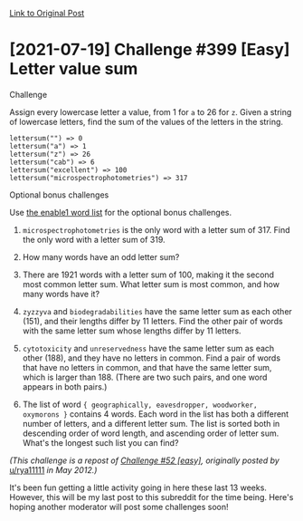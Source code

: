 <a href="https://www.reddit.com/r/dailyprogrammer/comments/onfehl/20210719_challenge_399_easy_letter_value_sum/">Link to Original Post</a>
<div class="_2FCtq-QzlfuN-SwVMUZMM3 _2v9pwVh0VUYrmhoMv1tHPm t3_onfehl"><div class="y8HYJ-y_lTUHkQIc1mdCq _2INHSNB8V5eaWp4P0rY_mE"><div class="_2SdHzo12ISmrC8H86TgSCp _29WrubtjAcKqzJSPdQqQ4h " style="--posttitletextcolor:#1A1A1B;"><h1 class="_eYtD2XCVieq6emjKBH3m">[2021-07-19] Challenge #399 [Easy] Letter value sum</h1></div></div><div class="_1hLrLjnE1G_RBCNcN9MVQf">
              <img alt="" src="https://www.redditstatic.com/desktop2x/img/renderTimingPixel.png" style="width: 1px; height: 1px;" onload="(__markFirstPostVisible || function(){})();">
            </div><style>
        .t3_onfehl ._2FCtq-QzlfuN-SwVMUZMM3 {
          --postTitle-VisitedLinkColor: #979798;
          --postTitleLink-VisitedLinkColor: #979798;
        }
      </style></div>
<div class="_292iotee39Lmt0MkQZ2hPV RichTextJSON-root" style="color: rgb(26, 26, 27);"><div class="_7T4UafM1PdBGycd5na9nF">Challenge</div><p class="_1qeIAgB0cPwnLhDF9XSiJM">Assign every lowercase letter a value, from 1 for <code class="_34q3PgLsx9zIU5BiSOjFoM">a</code> to 26 for <code class="_34q3PgLsx9zIU5BiSOjFoM">z</code>. Given a string of lowercase letters, find the sum of the values of the letters in the string.</p><pre class="_3GnarIQX9tD_qsgXkfSDz1"><code class="_34q3PgLsx9zIU5BiSOjFoM">lettersum("") =&gt; 0
lettersum("a") =&gt; 1
lettersum("z") =&gt; 26
lettersum("cab") =&gt; 6
lettersum("excellent") =&gt; 100
lettersum("microspectrophotometries") =&gt; 317
</code></pre><div class="_7T4UafM1PdBGycd5na9nF">Optional bonus challenges</div><p class="_1qeIAgB0cPwnLhDF9XSiJM">Use <a href="https://raw.githubusercontent.com/dolph/dictionary/master/enable1.txt" class="_3t5uN8xUmg0TOwRCOGQEcU" rel="noopener nofollow ugc" target="_blank">the enable1 word list</a> for the optional bonus challenges.</p><ol class="_1eJr7K139jnMstd4HajqYP"><li class="_3gqTEjt4x9UIIpWiro7YXz"><p class="_1qeIAgB0cPwnLhDF9XSiJM"><code class="_34q3PgLsx9zIU5BiSOjFoM">microspectrophotometries</code> is the only word with a letter sum of 317. Find the only word with a letter sum of 319.</p></li><li class="_3gqTEjt4x9UIIpWiro7YXz"><p class="_1qeIAgB0cPwnLhDF9XSiJM">How many words have an odd letter sum?</p></li><li class="_3gqTEjt4x9UIIpWiro7YXz"><p class="_1qeIAgB0cPwnLhDF9XSiJM">There are 1921 words with a letter sum of 100, making it the second most common letter sum. What letter sum is most common, and how many words have it?</p></li><li class="_3gqTEjt4x9UIIpWiro7YXz"><p class="_1qeIAgB0cPwnLhDF9XSiJM"><code class="_34q3PgLsx9zIU5BiSOjFoM">zyzzyva</code> and <code class="_34q3PgLsx9zIU5BiSOjFoM">biodegradabilities</code> have the same letter sum as each other (151), and their lengths differ by 11 letters. Find the other pair of words with the same letter sum whose lengths differ by 11 letters.</p></li><li class="_3gqTEjt4x9UIIpWiro7YXz"><p class="_1qeIAgB0cPwnLhDF9XSiJM"><code class="_34q3PgLsx9zIU5BiSOjFoM">cytotoxicity</code> and <code class="_34q3PgLsx9zIU5BiSOjFoM">unreservedness</code> have the same letter sum as each other (188), and they have no letters in common. Find a pair of words that have no letters in common, and that have the same letter sum, which is larger than 188. (There are two such pairs, and one word appears in both pairs.)</p></li><li class="_3gqTEjt4x9UIIpWiro7YXz"><p class="_1qeIAgB0cPwnLhDF9XSiJM">The list of word <code class="_34q3PgLsx9zIU5BiSOjFoM">{ geographically, eavesdropper, woodworker, oxymorons }</code> contains 4 words. Each word in the list has both a different number of letters, and a different letter sum. The list is sorted both in descending order of word length, and ascending order of letter sum. What's the longest such list you can find?</p></li></ol><p class="_1qeIAgB0cPwnLhDF9XSiJM"><em class="_7s4syPYtk5hfUIjySXcRE">(This challenge is a repost of </em><a href="https://www.reddit.com/r/dailyprogrammer/comments/tmnfq/5142012_challenge_52_easy/" class="_3t5uN8xUmg0TOwRCOGQEcU" rel="noopener nofollow ugc" target="_blank"><em class="_7s4syPYtk5hfUIjySXcRE">Challenge #52 [easy]</em></a><em class="_7s4syPYtk5hfUIjySXcRE">, originally posted by </em><a href="/u/rya11111/" class="_3t5uN8xUmg0TOwRCOGQEcU" rel="noopener nofollow ugc" target="_blank">u/rya11111</a><em class="_7s4syPYtk5hfUIjySXcRE"> in May 2012.)</em></p><p class="_1qeIAgB0cPwnLhDF9XSiJM">It's been fun getting a little activity going in here these last 13 weeks. However, this will be my last post to this subreddit for the time being. Here's hoping another moderator will post some challenges soon!</p></div>